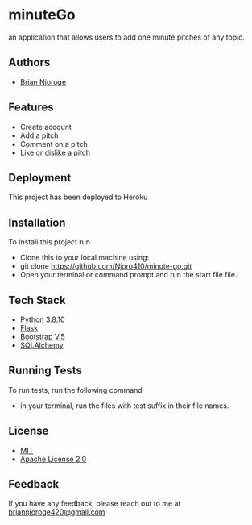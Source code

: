
# minuteGo

an  application that allows users to add one minute pitches of any topic.


## Authors

- [Brian Njoroge](https://github.com/Njoro410)


## Features

- Create account
- Add a pitch
- Comment on a pitch
- Like or dislike a pitch



## Deployment

This project has been deployed to Heroku


## Installation

To Install this project run

- Clone this to your local machine using:
- git clone https://github.com/Njoro410/minute-go.git
- Open your terminal or command prompt and run the start file file.
## Tech Stack

- [Python 3.8.10](https://www.python.org/)
- [Flask](https://flask.palletsprojects.com/en/2.0.x/)
- [Bootstrap V.5](https://getbootstrap.com/)
- [SQLAlchemy]()


## Running Tests

To run tests, run the following command

- in your terminal, run the files with test suffix in their file names.

## License

- [MIT](https://choosealicense.com/licenses/mit/)
- [Apache License 2.0](https://opensource.org/licenses/Apache-2.0)


## Feedback

If you have any feedback, please reach out to me at briannjoroge420@gmail.com

